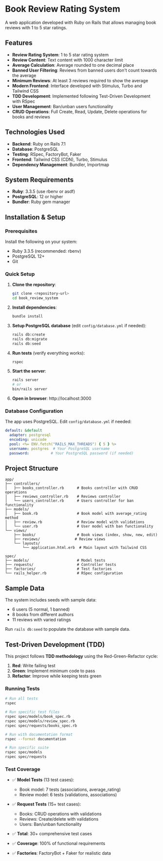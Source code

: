 # Book Review Rating System

A web application developed with Ruby on Rails that allows managing book reviews with 1 to 5 star ratings.

## Features

- **Review Rating System**: 1 to 5 star rating system
- **Review Content**: Text content with 1000 character limit
- **Average Calculation**: Average rounded to one decimal place
- **Banned User Filtering**: Reviews from banned users don't count towards the average
- **Minimum Reviews**: At least 3 reviews required to show the average
- **Modern Frontend**: Interface developed with Stimulus, Turbo and Tailwind CSS
- **TDD Development**: Implemented following Test-Driven Development with RSpec
- **User Management**: Ban/unban users functionality
- **CRUD Operations**: Full Create, Read, Update, Delete operations for books and reviews

## Technologies Used

- **Backend**: Ruby on Rails 7.1
- **Database**: PostgreSQL
- **Testing**: RSpec, FactoryBot, Faker
- **Frontend**: Tailwind CSS (CDN), Turbo, Stimulus
- **Dependency Management**: Bundler, Importmap

## System Requirements

- **Ruby**: 3.3.5 (use rbenv or asdf)
- **PostgreSQL**: 12 or higher
- **Bundler**: Ruby gem manager

## Installation & Setup

### Prerequisites

Install the following on your system:
- Ruby 3.3.5 (recommended: rbenv)
- PostgreSQL 12+ 
- Git

### Quick Setup

1. **Clone the repository**:
   ```bash
   git clone <repository-url>
   cd book_review_system
   ```

2. **Install dependencies**:
   ```bash
   bundle install
   ```

3. **Setup PostgreSQL database** (edit `config/database.yml` if needed):
   ```bash
   rails db:create
   rails db:migrate
   rails db:seed
   ```

4. **Run tests** (verify everything works):
   ```bash
   rspec
   ```

5. **Start the server**:
   ```bash
   rails server
   # or
   bin/rails server
   ```

6. **Open in browser**: http://localhost:3000

### Database Configuration

The app uses PostgreSQL. Edit `config/database.yml` if needed:

```yaml
default: &default
  adapter: postgresql
  encoding: unicode
  pool: <%= ENV.fetch("RAILS_MAX_THREADS") { 5 } %>
  username: postgres  # Your PostgreSQL username
  password:          # Your PostgreSQL password (if needed)
```

## Project Structure

```
app/
├── controllers/
│   ├── books_controller.rb      # Books controller with CRUD operations
│   ├── reviews_controller.rb    # Reviews controller
│   └── users_controller.rb      # Users controller for ban functionality
├── models/
│   ├── book.rb                  # Book model with average_rating method
│   ├── review.rb                # Review model with validations
│   └── user.rb                  # User model with ban functionality
└── views/
    ├── books/                   # Book views (index, show, new, edit)
    ├── reviews/                # Review views
    └── layouts/
        └── application.html.erb  # Main layout with Tailwind CSS

spec/
├── models/                      # Model tests
├── requests/                    # Controller tests
├── factories/                   # Test factories
└── rails_helper.rb              # RSpec configuration
```

## Sample Data

The system includes seeds with sample data:
- 6 users (5 normal, 1 banned)
- 8 books from different authors  
- 11 reviews with varied ratings

Run `rails db:seed` to populate the database with sample data.


## Test-Driven Development (TDD)

This project follows **TDD methodology** using the Red-Green-Refactor cycle:

1. **Red**: Write failing test
2. **Green**: Implement minimum code to pass
3. **Refactor**: Improve while keeping tests green

### Running Tests

```bash
# Run all tests
rspec

# Run specific test files
rspec spec/models/book_spec.rb
rspec spec/models/review_spec.rb
rspec spec/requests/books_spec.rb

# Run with documentation format
rspec --format documentation

# Run specific suite
rspec spec/models
rspec spec/requests
```

### Test Coverage

- ✅ **Model Tests** (13 test cases):
  - Book model: 7 tests (associations, average_rating)
  - Review model: 6 tests (validations, associations)

- ✅ **Request Tests** (15+ test cases):
  - Books: CRUD operations with validations
  - Reviews: Create/delete with validations  
  - Users: Ban/unban functionality

- ✅ **Total**: 30+ comprehensive test cases
- ✅ **Coverage**: 100% of functional requirements
- ✅ **Factories**: FactoryBot + Faker for realistic data
